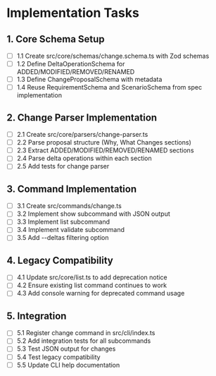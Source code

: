 # Implementation Tasks

## 1. Core Schema Setup
- [ ] 1.1 Create src/core/schemas/change.schema.ts with Zod schemas
- [ ] 1.2 Define DeltaOperationSchema for ADDED/MODIFIED/REMOVED/RENAMED
- [ ] 1.3 Define ChangeProposalSchema with metadata
- [ ] 1.4 Reuse RequirementSchema and ScenarioSchema from spec implementation

## 2. Change Parser Implementation
- [ ] 2.1 Create src/core/parsers/change-parser.ts
- [ ] 2.2 Parse proposal structure (Why, What Changes sections)
- [ ] 2.3 Extract ADDED/MODIFIED/REMOVED/RENAMED sections
- [ ] 2.4 Parse delta operations within each section
- [ ] 2.5 Add tests for change parser

## 3. Command Implementation
- [ ] 3.1 Create src/commands/change.ts
- [ ] 3.2 Implement show subcommand with JSON output
- [ ] 3.3 Implement list subcommand
- [ ] 3.4 Implement validate subcommand
- [ ] 3.5 Add --deltas filtering option

## 4. Legacy Compatibility
- [ ] 4.1 Update src/core/list.ts to add deprecation notice
- [ ] 4.2 Ensure existing list command continues to work
- [ ] 4.3 Add console warning for deprecated command usage

## 5. Integration
- [ ] 5.1 Register change command in src/cli/index.ts
- [ ] 5.2 Add integration tests for all subcommands
- [ ] 5.3 Test JSON output for changes
- [ ] 5.4 Test legacy compatibility
- [ ] 5.5 Update CLI help documentation